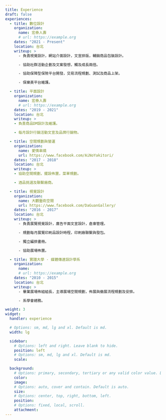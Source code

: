 ```yaml
---
title: Experience
draft: false
experiences:
  - title: 數位設計
    organization:
      name: 宏泰人壽
      # url: https://example.org
    dates: "2021 - Present"
    location: 台北
    writeup: >
      - 負責視覺設計，網站介面設計，文宣排版，輔銷商品包裝設計。

      - 協助社群活動企劃及文案發想，觸及成長兩倍。

      - 協助保障型保險平台開發，交易流程規劃、測試及商品上架。

      - 保樂美平台維護。

  - title: 平面設計
    organization:
      name: 宏泰人壽
      # url: https://example.org
    dates: "2019 - 2021"
    location: 台北
    writeup: >
    - 負責商品DM設計及維護。

    - 每月設計行銷活動文宣及品牌行銷物。

  - title: 空間規劃與營運
    organization:
      name: 愛情串燒
      url: https://www.facebook.com/AiNoYakitori/
    dates: "2017 - 2018"
    location: 台北
    writeup: >
    - 協助空間規劃，擺設佈置，菜單規劃。

    - 酒品挑選及聯繫廠商。

  - title: 視覺設計
    organization:
      name: 大觀藝術空間
      url: https://www.facebook.com/DaGuanGallery/
    dates: "2016 - 2017"
    location: 台北
    writeup: >
      - 負責展覽視覺設計，廣告平面文宣設計，倉庫管理。

      - 規劃每月展覽印刷品設計時程，印刷廠聯繫與發包。

      - 獨立編排畫冊。

      - 協助展場佈置。

  - title: 實踐大學 · 媒體傳達設計學系
    organization:
      name: 
      # url: https://example.org
    dates: "2010 - 2015"
    location: 台北
    writeup: >
      - 畢業展場佈組組長，主導展場空間規劃，佈展與撤展流程規劃及安排。

      - 系學會總務。

weight: 3
widget:
  handler: experience

  # Options: sm, md, lg and xl. Default is md.
  width: lg

  sidebar:
    # Options: left and right. Leave blank to hide.
    position: left
    # Options: sm, md, lg and xl. Default is md.
    scale:

  background:
    # Options: primary, secondary, tertiary or any valid color value. Default is primary.
    color:
    image:
    # Options: auto, cover and contain. Default is auto.
    size:
    # Options: center, top, right, bottom, left.
    position:
    # Options: fixed, local, scroll.
    attachment:
---
```

